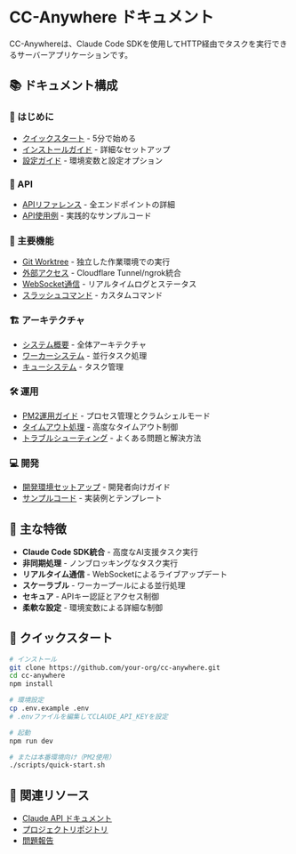 # CC-Anywhere ドキュメント

CC-Anywhereは、Claude Code SDKを使用してHTTP経由でタスクを実行できるサーバーアプリケーションです。

## 📚 ドキュメント構成

### 🚀 はじめに
- [クイックスタート](./getting-started/quickstart.md) - 5分で始める
- [インストールガイド](./getting-started/installation.md) - 詳細なセットアップ
- [設定ガイド](./getting-started/configuration.md) - 環境変数と設定オプション

### 📡 API
- [APIリファレンス](./api/api-reference.md) - 全エンドポイントの詳細
- [API使用例](./api/api-examples.md) - 実践的なサンプルコード

### 🔧 主要機能
- [Git Worktree](./features/git-worktree.md) - 独立した作業環境での実行
- [外部アクセス](./features/external-access.md) - Cloudflare Tunnel/ngrok統合
- [WebSocket通信](./features/websocket.md) - リアルタイムログとステータス
- [スラッシュコマンド](./features/slash-commands.md) - カスタムコマンド

### 🏗️ アーキテクチャ
- [システム概要](./architecture/overview.md) - 全体アーキテクチャ
- [ワーカーシステム](./architecture/worker-system.md) - 並行タスク処理
- [キューシステム](./architecture/queue-architecture.md) - タスク管理

### 🛠️ 運用
- [PM2運用ガイド](./operations/pm2-setup.md) - プロセス管理とクラムシェルモード
- [タイムアウト処理](./operations/timeout-handling.md) - 高度なタイムアウト制御
- [トラブルシューティング](./operations/troubleshooting.md) - よくある問題と解決方法

### 💻 開発
- [開発環境セットアップ](./development/setup.md) - 開発者向けガイド
- [サンプルコード](./examples/) - 実装例とテンプレート

## 🎯 主な特徴

- **Claude Code SDK統合** - 高度なAI支援タスク実行
- **非同期処理** - ノンブロッキングなタスク実行
- **リアルタイム通信** - WebSocketによるライブアップデート
- **スケーラブル** - ワーカープールによる並行処理
- **セキュア** - APIキー認証とアクセス制御
- **柔軟な設定** - 環境変数による詳細な制御

## 🚦 クイックスタート

```bash
# インストール
git clone https://github.com/your-org/cc-anywhere.git
cd cc-anywhere
npm install

# 環境設定
cp .env.example .env
# .envファイルを編集してCLAUDE_API_KEYを設定

# 起動
npm run dev

# または本番環境向け（PM2使用）
./scripts/quick-start.sh
```

## 📖 関連リソース

- [Claude API ドキュメント](https://docs.anthropic.com/)
- [プロジェクトリポジトリ](https://github.com/your-org/cc-anywhere)
- [問題報告](https://github.com/your-org/cc-anywhere/issues)